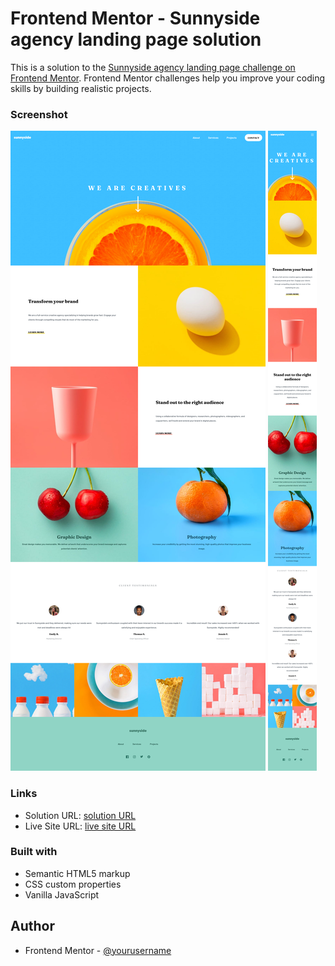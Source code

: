 # Frontend Mentor - Sunnyside agency landing page solution

This is a solution to the [Sunnyside agency landing page challenge on Frontend Mentor](https://www.frontendmentor.io/challenges/sunnyside-agency-landing-page-7yVs3B6ef). Frontend Mentor challenges help you improve your coding skills by building realistic projects.

### Screenshot

![](./images/screenshots/Screenshot%202022-04-11%20at%2016-22-52%20Frontend%20Mentor%20Sunnyside%20agency%20landing%20page.png)
![](./images/screenshots/Screenshot%202022-04-11%20at%2016-23-10%20Frontend%20Mentor%20Sunnyside%20agency%20landing%20page.png)

### Links

- Solution URL: [solution URL](https://your-solution-url.com)
- Live Site URL: [live site URL](https://your-live-site-url.com)

### Built with

- Semantic HTML5 markup
- CSS custom properties
- Vanilla JavaScript

## Author

- Frontend Mentor - [@yourusername](https://www.frontendmentor.io/profile/yourusername)